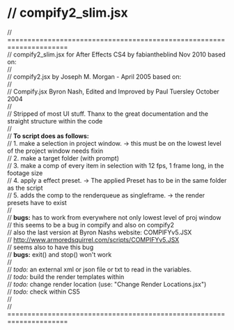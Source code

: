 // compify2_slim.jsx
==
// =====================================================================  
// compify2_slim.jsx for After Effects CS4 by fabiantheblind Nov 2010 based on:  
//  
// compify2.jsx by Joseph M. Morgan - April 2005 based on:  
//  
// Compify.jsx Byron Nash, Edited and Improved by Paul Tuersley  October 2004  
//  
// Stripped of most UI stuff. Thanx to the great documentation and the straight structure within the code    
//  
// **To script does as follows:**  
// 1. make a selection in project window. -> this must be on the lowest level of the project window needs fixin    
// 2. make a target folder (with prompt)  
// 3. make a comp of every item in selection with 12 fps, 1 frame long, in the footage size  
// 4. apply a effect preset. -> The applied Preset has to be in the same folder as the script  
// 5. adds the comp to the renderqueue as singleframe. -> the render presets have to exist  
//  
// **bugs:** has to work from everywhere not only lowest level of proj window  
//       this seems to be a bug in compify and also on compify2  
//       also the last version at Byron Nashs website: COMPIFYv5.JSX  
//       http://www.armoredsquirrel.com/scripts/COMPIFYv5.JSX  
//       seems also to have this bug  
// **bugs:** exit() and stop() won't work  
//   
// _todo:_ an external xml or json file or txt to read in the variables.  
// _todo:_ build the render templates  within  
// _todo:_ change render location (use: "Change Render Locations.jsx")  
// _todo:_ check within CS5  
//   
// =====================================================================  
  
